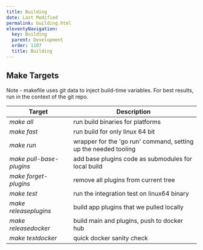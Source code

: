```yaml
---
title: Building
date: Last Modified 
permalink: building.html
eleventyNavigation:
  key: Building
  parent: Development
  order: 1107
  title: Building
---
```

## Make Targets

Note - makefile uses git data to inject build-time variables. For best results, run in the context of the git repo.

|Target|Description|
|-|-|
|*make all*|run build binaries for platforms|
|*make fast*|run build for only linux 64 bit|
|*make run*|wrapper for the 'go run' command, setting up the needed tooling|
|*make pull-base-plugins*|add base plugins code as submodules for local build|
|*make forget-plugins*|remove all plugins from current tree|
|*make test*|run the integration test on linux64 binary|
|*make releaseplugins*|build app plugins that we pulled locally|
|*make releasedocker*|build main and plugins, push to docker hub|
|*make testdocker*|quick docker sanity check|
